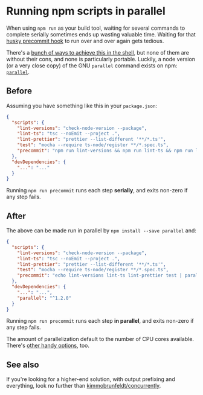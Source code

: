 # Running npm scripts in parallel

When using `npm run` as your build tool, waiting for several commands to complete serially sometimes ends up wasting valuable time. Waiting for that [husky precommit hook](https://github.com/typicode/husky) to run over and over again gets tedious.

There's a [bunch of ways to achieve this in the shell](https://www.cyberciti.biz/faq/how-to-run-command-or-code-in-parallel-in-bash-shell-under-linux-or-unix/), but none of them are without their cons, and none is particularly portable. Luckily, a node version (or a very close copy) of the GNU `parallel` command exists on npm: [`parallel`](https://www.npmjs.com/package/parallel).

## Before

Assuming you have something like this in your `package.json`:

```json
{
  "scripts": {
    "lint-versions": "check-node-version --package",
    "lint-ts": "tsc --noEmit --project .",
    "lint-prettier": "prettier --list-different '**/*.ts'",
    "test": "mocha --require ts-node/register **/*.spec.ts",
    "precommit": "npm run lint-versions && npm run lint-ts && npm run lint-prettier && npm run test"
  },
  "devDependencies": {
    "...": "..."
  }
}
```

Running `npm run precommit` runs each step **serially**, and exits non-zero if any step fails.

## After

The above can be made run in parallel by `npm install --save parallel` and:

```json
{
  "scripts": {
    "lint-versions": "check-node-version --package",
    "lint-ts": "tsc --noEmit --project .",
    "lint-prettier": "prettier --list-different '**/*.ts'",
    "test": "mocha --require ts-node/register **/*.spec.ts",
    "precommit": "echo lint-versions lint-ts lint-prettier test | parallel --delimiter ' ' --trim npm run --silent {}"
  },
  "devDependencies": {
    "...": "...",
    "parallel": "^1.2.0"
  }
}
```

Running `npm run precommit` runs each step **in parallel**, and exits non-zero if any step fails.

The amount of parallelization default to the number of CPU cores available. There's [other handy options](https://github.com/flesler/parallel#options), too.

## See also

If you're looking for a higher-end solution, with output prefixing and everything, look no further than [kimmobrunfeldt/concurrently](https://github.com/kimmobrunfeldt/concurrently).
